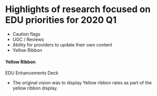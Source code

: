 # Highlights of research focused on EDU priorities for 2020 Q1


* Caution flags
* UGC / Reviews
* Ability for providers to update their own content
* Yellow Ribbon


#### Yellow Ribbon
EDU Enhancements Deck
* The original vision was to display Yellow ribbon rates as part of the yellow ribbon display.
